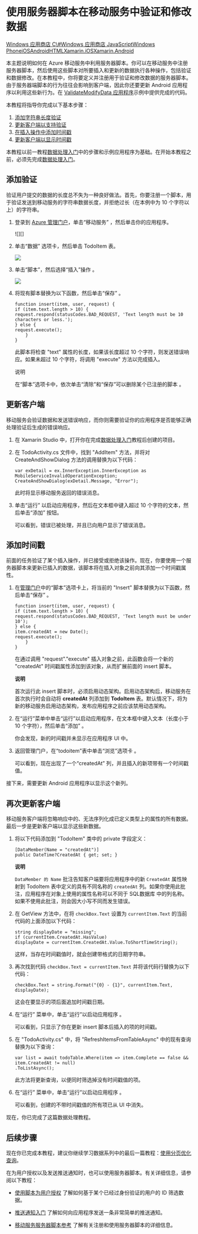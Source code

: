<properties linkid="develop-mobile-tutorials-validate-modify-and-augment-data-xamarin-android" urlDisplayName="Validate Data" pageTitle="Use server scripts to validate and modify data (Xamarin Android) | Mobile Dev Center" metaKeywords="access and change data, Azure Mobile Services, mobile devices, Azure, mobile, Xamarin.Android" description="Learn how to validate and modify data sent using server scripts from your Xamarin.Android app." metaCanonical="" disqusComments="1" umbracoNaviHide="1" documentationCenter="Mobile" title="Validate and modify data in Mobile Services by using server scripts" authors="" />
<tags ms.service=""
    ms.date="09/27/2014"
    wacn.date="04/11/2015"
    />

# 使用服务器脚本在移动服务中验证和修改数据

<div class="dev-center-tutorial-selector sublanding"><a href="/develop/mobile/tutorials/validate-modify-and-augment-data-dotnet" title="Windows Store C#">Windows 应用商店 C\#</a><a href="/develop/mobile/tutorials/validate-modify-and-augment-data-js" title="Windows Store JavaScript">Windows 应用商店 JavaScript</a><a href="/develop/mobile/tutorials/validate-modify-and-augment-data-wp8" title="Windows Phone">Windows Phone</a><a href="/develop/mobile/tutorials/validate-modify-and-augment-data-ios" title="iOS">iOS</a><a href="/develop/mobile/tutorials/validate-modify-and-augment-data-android" title="Android">Android</a><a href="/develop/mobile/tutorials/validate-modify-and-augment-data-html" title="HTML">HTML</a><a href="/develop/mobile/tutorials/validate-modify-and-augment-data-xamarin-ios" title="Xamarin.iOS">Xamarin.iOS</a><a href="/develop/mobile/tutorials/validate-modify-and-augment-data-xamarin-android" title="Xamarin.Android" class="current">Xamarin.Android</a>
</div>

本主题说明如何在 Azure 移动服务中利用服务器脚本。你可以在移动服务中注册服务器脚本，然后使用这些脚本对所要插入和更新的数据执行各种操作，包括验证和数据修改。在本教程中，你将要定义并注册用于验证和修改数据的服务器脚本。由于服务器端脚本的行为往往会影响到客户端，因此你还要更新 Android 应用程序以利用这些新行为。在 [ValidateModifyData 应用程序][]示例中提供完成的代码。

本教程将指导你完成以下基本步骤：

1.  [添加字符串长度验证][]
2.  [更新客户端以支持验证][]
3.  [在插入操作中添加时间戳][]
4.  [更新客户端以显示时间戳][]

本教程以前一教程[数据处理入门][]中的步骤和示例应用程序为基础。在开始本教程之前，必须先完成[数据处理入门][]。

<a name="string-length-validation"></a>
## 添加验证

验证用户提交的数据的长度总不失为一种良好做法。首先，你要注册一个脚本，用于验证发送到移动服务的字符串数据长度，并拒绝过长（在本例中为 10 个字符以上）的字符串。

1.  登录到 [Azure 管理门户][]，单击“移动服务” ，然后单击你的应用程序。

    ![][]

2.  单击“数据” 选项卡，然后单击 TodoItem  表。

    ![][1]

3.  单击“脚本”，然后选择“插入”操作 。

    ![][2]

4.  将现有脚本替换为以下函数，然后单击“保存” 。

        function insert(item, user, request) {
        if (item.text.length > 10) {
        request.respond(statusCodes.BAD_REQUEST, 'Text length must be 10 characters or less.');
        } else {
        request.execute();
            }
        }

    此脚本将检查 "text" 属性的长度，如果该长度超过 10 个字符，则发送错误响应。如果未超过 10 个字符，将调用 "execute" 方法以完成插入。

    <div class="dev-callout">说明</b>

    <p>在“脚本”选项卡中，依次单击“清除”和“保存”可以删除某个已注册的脚本 。</p>
	</div>

<a name="update-client-validation"></a>
## 更新客户端

移动服务会验证数据和发送错误响应，而你则需要验证你的应用程序是否能够正确处理验证后生成的错误响应。

1.  在 Xamarin Studio 中，打开你在完成[数据处理入门][]教程后创建的项目。

2.  在 TodoActivity.cs 文件中，找到 "AddItem" 方法，并将对 CreateAndShowDialog 方法的调用替换为以下代码：

        var exDetail = ex.InnerException.InnerException as  
        MobileServiceInvalidOperationException;
        CreateAndShowDialog(exDetail.Message, "Error");

    此时将显示移动服务返回的错误消息。

3.  单击“运行” 以启动应用程序，然后在文本框中键入超过 10 个字符的文本，然后单击“添加” 按钮。

    可以看到，错误已被处理，并且已向用户显示了错误消息。

<a name="add-timestamp"></a>
## 添加时间戳

前面的任务验证了某个插入操作，并已接受或拒绝该操作。现在，你要使用一个服务器脚本来更新已插入的数据，该脚本将在插入对象之前向其添加一个时间戳属性。

1.  在[管理门户][Azure 管理门户]中的“脚本”选项卡上，将当前的 "Insert" 脚本替换为以下函数，然后单击“保存” 。

        function insert(item, user, request) {
        if (item.text.length > 10) {
        request.respond(statusCodes.BAD_REQUEST, 'Text length must be under 10');
        } else {
        item.createdAt = new Date();
        request.execute();
            }
        }

    在通过调用 "request"."execute" 插入对象之前，此函数会将一个新的 "createdAt" 时间戳属性添加到该对象，从而扩展前面的 insert 脚本。

    <div class="dev-callout"><b>说明</b>

    <p>首次运行此 insert 脚本时，必须启用动态架构。启用动态架构后，移动服务在首次执行时会自动将 <b>createdAt</b> 列添加到 <b>TodoItem</b> 表。默认情况下，将为新的移动服务启用动态架构，发布应用程序之前应该禁用动态架构。</p>
	</div>

2.  在“运行”菜单中单击“运行”以启动应用程序，在文本框中键入文本（长度小于 10 个字符），然后单击“添加” 。

    你会发现，新的时间戳并未显示在应用程序 UI 中。

3.  返回管理门户，在“todoitem”表中单击“浏览”选项卡 。

    可以看到，现在出现了一个“createdAt” 列，并且插入的新项带有一个时间戳值。

接下来，需要更新 Android 应用程序以显示这个新列。

<a name="update-client-timestamp"></a>
## 再次更新客户端

移动服务客户端将忽略响应中的、无法序列化成已定义类型上的属性的所有数据。最后一步是更新客户端以显示这些新数据。

1.  将以下代码添加到 "TodoItem" 类中的 private 字段定义：

        [DataMember(Name = "createdAt")]
        public DateTime?CreatedAt { get; set; }

    <div class="dev-callout"><b>说明</b>

    <p><code>DataMember 的 Name</code> 批注告知客户端要将应用程序中的新 <code>CreatedAt</code> 属性映射到 TodoItem 表中定义的具有不同名称的 <code>createdAt</code> 列。如果你使用此批注，应用程序在对象上使用的属性名称可以不同于 SQL数据库 中的列名称。如果不使用此批注，则会因大小写不同而发生错误。</p>
	</div>

2.  在 GetView 方法中，在将 `checkBox.Text` 设置为 `currentItem.Text` 的当前代码的上面添加以下代码：

        string displayDate = "missing";
        if (currentItem.CreatedAt.HasValue)
        displayDate = currentItem.CreatedAt.Value.ToShortTimeString();

    这样，当存在时间戳值时，就会创建带格式的日期字符串。

3.  再次找到代码 `checkBox.Text = currentItem.Text` 并将该代码行替换为以下代码：

        checkBox.Text = string.Format("{0} - {1}", currentItem.Text, displayDate);

    这会在要显示的项后面追加时间戳日期。

4.  在“运行” 菜单中，单击“运行”以启动应用程序 。

    可以看到，只显示了你在更新 insert 脚本后插入的项的时间戳。

5.  在 "TodoActivity.cs" 中，将 "RefreshItemsFromTableAsync" 中的现有查询替换为以下查询：

        var list = await todoTable.Where(item => item.Complete == false && 
        item.CreatedAt != null)
        .ToListAsync();

    此方法将更新查询，以便同时筛选掉没有时间戳值的项。

6.  在“运行” 菜单中，单击“运行”以启动应用程序 。

    可以看到，创建的不带时间戳值的所有项已从 UI 中消失。

现在，你已完成了这篇数据处理教程。

<a name="next-steps"> </a>
## 后续步骤

现在你已完成本教程，建议你继续学习数据系列中的最后一篇教程：[使用分页优化查询][]。

在为用户授权以及发送推送通知时，也可以使用服务器脚本。有关详细信息，请参阅以下教程：

-   [使用脚本为用户授权][]
    了解如何基于某个已经过身份验证的用户的 ID 筛选数据。

-   [推送通知入门][]
    了解如何向应用程序发送一条非常简单的推送通知。

-   [移动服务服务器脚本参考][]
    了解有关注册和使用服务器脚本的详细信息。

  [Windows 应用商店 C\#]: /develop/mobile/tutorials/validate-modify-and-augment-data-dotnet "Windows 应用商店 C#"
  [Windows 应用商店 JavaScript]: /develop/mobile/tutorials/validate-modify-and-augment-data-js "Windows 应用商店 JavaScript"
  [Windows Phone]: /develop/mobile/tutorials/validate-modify-and-augment-data-wp8 "Windows Phone"
  [iOS]: /develop/mobile/tutorials/validate-modify-and-augment-data-ios "iOS"
  [Android]: /develop/mobile/tutorials/validate-modify-and-augment-data-android "Android"
  [HTML]: /develop/mobile/tutorials/validate-modify-and-augment-data-html "HTML"
  [Xamarin.iOS]: /develop/mobile/tutorials/validate-modify-and-augment-data-xamarin-ios "Xamarin.iOS"
  [Xamarin.Android]: /develop/mobile/tutorials/validate-modify-and-augment-data-xamarin-android "Xamarin.Android"
  [ValidateModifyData 应用程序]: http://go.microsoft.com/fwlink/p/?LinkId=331330
  [添加字符串长度验证]: #string-length-validation
  [更新客户端以支持验证]: #update-client-validation
  [在插入操作中添加时间戳]: #add-timestamp
  [更新客户端以显示时间戳]: #update-client-timestamp
  [数据处理入门]: /develop/mobile/tutorials/get-started-with-data-xamarin-android
  [Azure 管理门户]: https://manage.windowsazure.cn/
  [0]: ./media/partner-xamarin-mobile-services-android-validate-modify-data-server-scripts/mobile-services-selection.png
  [1]: ./media/partner-xamarin-mobile-services-android-validate-modify-data-server-scripts/mobile-portal-data-tables.png
  [2]: ./media/partner-xamarin-mobile-services-android-validate-modify-data-server-scripts/mobile-insert-script-users.png
  [使用分页优化查询]: /develop/mobile/tutorials/add-paging-to-data-xamarin-android
  [使用脚本为用户授权]: /develop/mobile/tutorials/authorize-users-in-scripts-xamarin-android
  [推送通知入门]: /develop/mobile/tutorials/get-started-with-push-xamarin-android
  [移动服务服务器脚本参考]: /develop/mobile/how-to-guides/work-with-server-scripts/
